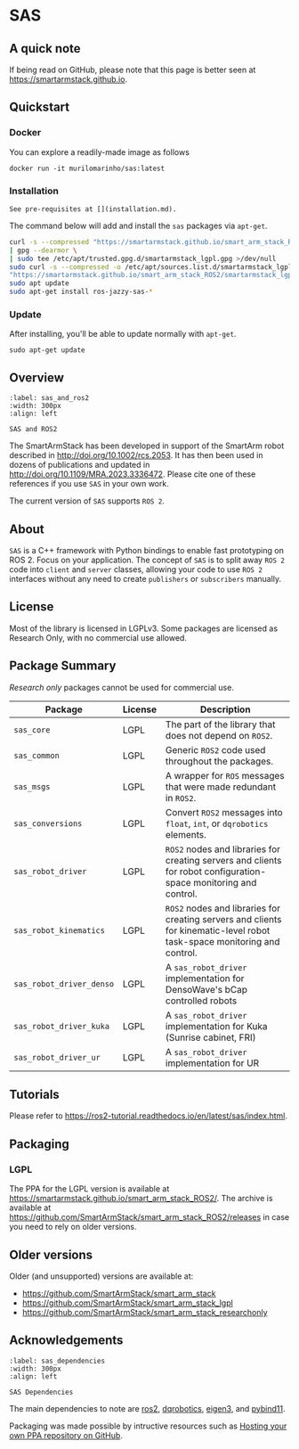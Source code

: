 # SAS

## A quick note

If being read on GitHub, please note that this page is better seen at https://smartarmstack.github.io.

## Quickstart

### Docker

You can explore a readily-made image as follows

```commandline
docker run -it murilomarinho/sas:latest
```

### Installation

```{important}
See pre-requisites at [](installation.md).
```
 
The command below will add and install the `sas` packages via `apt-get`.

```bash
curl -s --compressed "https://smartarmstack.github.io/smart_arm_stack_ROS2/KEY.gpg" \
| gpg --dearmor \
| sudo tee /etc/apt/trusted.gpg.d/smartarmstack_lgpl.gpg >/dev/null
sudo curl -s --compressed -o /etc/apt/sources.list.d/smartarmstack_lgpl.list \
"https://smartarmstack.github.io/smart_arm_stack_ROS2/smartarmstack_lgpl.list"
sudo apt update
sudo apt-get install ros-jazzy-sas-*
```

### Update

After installing, you'll be able to update normally with `apt-get`.

```commandline
sudo apt-get update
```

## Overview

```{figure} img/computer_ros2.png
:label: sas_and_ros2
:width: 300px
:align: left

SAS and ROS2
```

The SmartArmStack has been developed in support of the SmartArm robot described in http://doi.org/10.1002/rcs.2053. 
It has then been used in dozens of publications and updated in http://doi.org/10.1109/MRA.2023.3336472. Please cite one
of these references if you use `SAS` in your own work.

The current version of `SAS` supports `ROS 2`. 

## About

`SAS` is a C++ framework with Python bindings to enable fast prototyping on ROS 2. Focus on your application. 
The concept of `SAS` is to split away `ROS 2` code into `client` and `server` classes, allowing your code to use
`ROS 2` interfaces without any need to create `publishers` or `subscribers` manually.

## License

Most of the library is licensed in LGPLv3. Some packages are licensed as Research Only, with no commercial use allowed.

## Package Summary

*Research only* packages cannot be used for commercial use.

| Package                  | License | Description                                                                                                              |
|--------------------------|---------|--------------------------------------------------------------------------------------------------------------------------|
| `sas_core`               | LGPL    | The part of the library that does not depend on `ROS2`.                                                                  |
| `sas_common`             | LGPL    | Generic `ROS2` code used throughout the packages.                                                                        |
| `sas_msgs`               | LGPL    | A wrapper for `ROS` messages that were made redundant in `ROS2`.                                                         |
| `sas_conversions`        | LGPL    | Convert `ROS2` messages into `float`, `int`, or `dqrobotics` elements.                                                   |
| `sas_robot_driver`       | LGPL    | `ROS2` nodes and libraries for creating servers and clients for robot configuration-space monitoring and control.        |
| `sas_robot_kinematics`   | LGPL    | `ROS2` nodes and libraries for creating servers and clients for kinematic-level robot task-space monitoring and control. |
| `sas_robot_driver_denso` | LGPL    | A `sas_robot_driver` implementation for DensoWave's bCap controlled robots                                               |
| `sas_robot_driver_kuka`  | LGPL    | A `sas_robot_driver` implementation for Kuka (Sunrise cabinet, FRI)                                                      |
| `sas_robot_driver_ur`    | LGPL    | A `sas_robot_driver` implementation for UR                                                                               |

## Tutorials

Please refer to https://ros2-tutorial.readthedocs.io/en/latest/sas/index.html.

## Packaging

### LGPL

The PPA for the LGPL version is available at https://smartarmstack.github.io/smart_arm_stack_ROS2/. The archive is available at https://github.com/SmartArmStack/smart_arm_stack_ROS2/releases in case you need to rely on older versions.

## Older versions

Older (and unsupported) versions are available at:
- https://github.com/SmartArmStack/smart_arm_stack
- https://github.com/SmartArmStack/smart_arm_stack_lgpl
- https://github.com/SmartArmStack/smart_arm_stack_researchonly

## Acknowledgements

```{figure} img/computer_capi_open_tech.png
:label: sas_dependencies
:width: 300px
:align: left

SAS Dependencies
```

The main dependencies to note are [ros2](https://www.ros.org), [dqrobotics](https://dqrobotics.github.io), [eigen3](https://eigen.tuxfamily.org/index.php?title=Main_Page), and [pybind11](https://pybind11.readthedocs.io/en/stable/).

Packaging was made possible by intructive resources such as [Hosting your own PPA repository on GitHub](https://assafmo.github.io/2019/05/02/ppa-repo-hosted-on-github.html).

